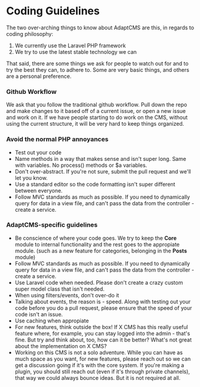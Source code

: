 # Coding Guidelines

The two over-arching things to know about AdaptCMS are this, in regards to coding philosophy:

1. We currently use the Laravel PHP framework
2. We try to use the latest stable technology we can

That said, there are some things we ask for people to watch out for and to try the best they can, to adhere to. Some are very basic things, and others are a personal preference.

### Github Workflow

We ask that you follow the traditional github workflow. Pull down the repo and make changes to it based off of a current issue, or open a new issue and work on it. If we have people starting to do work on the CMS, without using the current structure, it will be very hard to keep things organized.

### Avoid the normal PHP annoyances

* Test out your code
* Name methods in a way that makes sense and isn't super long. Same with variables. No process\(\) methods or $a variables.
* Don't over-abstract. If you're not sure, submit the pull request and we'll let you know.
* Use a standard editor so the code formatting isn't super different between everyone.
* Follow MVC standards as much as possible. If you need to dynamically query for data in a view file, and can't pass the data from the controller - create a service.

### AdaptCMS-specific guidelines

* Be conscience of where your code goes. We try to keep the **Core** module to internal functionality and the rest goes to the appropiate module. \(such as a new feature for categories, belonging in the **Posts** module\)
* Follow MVC standards as much as possible. If you need to dynamically query for data in a view file, and can't pass the data from the controller - create a service.
* Use Laravel code when needed. Please don't create a crazy custom super model class that isn't needed.
* When using filters/events, don't over-do it
* Talking about events, the reason is - speed. Along with testing out your code before you do a pull request, please ensure that the speed of your code isn't an issue.
* Use caching when appropiate
* For new features, think outside the box! If X CMS has this really useful feature where, for example, you can stay logged into the admin - that's fine. But try and think about, too, how can it be better? What's not great about the implementation on X CMS?
* Working on this CMS is not a solo adventure. While you can have as much space as you want, for new features, please reach out so we can get a discussion going if it's with the core system. If you're making a plugin, you should still reach out \(even if it's through private channels\), that way we could always bounce ideas. But it is not required at all.



